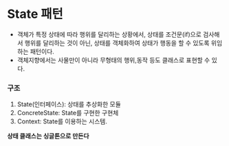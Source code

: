 # State 패턴
* 객체가 특정 상태에 따라 행위를 달리하는 상황에서, 상태를 조건문(if)으로 검사해서 행위를 달리하는 것이 아닌, 상태를 객체화하여 상태가 행동을 할 수 있도록 위임하는 패턴이다.
* 객체지향에서는 사물만이 아니라 무형태의 행위,동작 등도 클래스로 표현할 수 있다.

### 구조
1. State(인터페이스): 상태를 추상화한 모듈
1. ConcreteState: State를 구현한 구현체
1. Context: State를 이용하는 시스템.

**상태 클래스는 싱글톤으로 만든다**